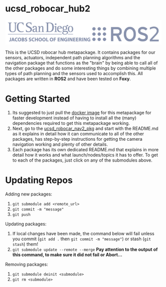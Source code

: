 # ucsd_robocar_hub2

<img src="ucsd_ros2_logos.png">

This is the UCSD robocar hub metapackage. It contains packages for our sensors, actuators, independent path planning algorithms and the navigation package that functions as the "brain" by being able to call all of the other packages and do some interesting things by combining multiple types of path planning and the sensors used to accomplish this. All packages are written in **ROS2** and have been tested on **Foxy**.

# Getting Started 
1. Its suggested to just pull the <a href="https://hub.docker.com/r/djnighti/ucsd_robocar" >docker image</a> for this metapackage for faster development instead of having to install all the (many) dependencies required to get this metapackage working.
1. Next, go to the <a href="https://gitlab.com/ucsd_robocar/ucsd_robocar_nav2_pkg" >ucsd_robocar_nav2_pkg</a> and start with the README.md as it explains in detail how it can communicate to all of the other packages, has step-by-step instructions for getting the camera navigation working and plenty of other details.
1. Each package has its own dedicated README.md that explains in more detail how it works and what launch/nodes/topics it has to offer. To get to each of the packages, just click on any of the submodules above. 

# Updating Repos
Adding new packages: 
1. `git submodule add <remote_url>`
1. `git commit -m "message"`
1. `git push`

Updating packages: 
1. If local changes have been made, the command below will fail unless you commit (`git add .` then `git commit -m "message"`) or stash (`git stash`) them! 
1. `git submodule update --remote --merge` **Pay attention to the output of this command, to make sure it did not fail or Abort...**

Removing packages:
1. `git submodule deinit <submodule>`
1. `git rm <submodule>`
